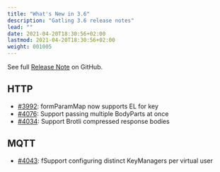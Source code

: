 ```yaml
---
title: "What's New in 3.6"
description: "Gatling 3.6 release notes"
lead: ""
date: 2021-04-20T18:30:56+02:00
lastmod: 2021-04-20T18:30:56+02:00
weight: 001005
---
```


See full [Release Note](https://github.com/gatling/gatling/milestone/98?closed=1) on GitHub.

## HTTP

* [#3992](https://github.com/gatling/gatling/issues/3992): formParamMap now supports EL for key
* [#4076](https://github.com/gatling/gatling/issues/4076): Support passing multiple BodyParts at once
* [#4034](https://github.com/gatling/gatling/issues/4034): Support Brotli compressed response bodies

## MQTT

* [#4043](https://github.com/gatling/gatling/issues/4043): fSupport configuring distinct KeyManagers per virtual user
